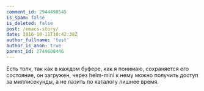 ```yaml
---
comment_id: 2944498545
is_spam: false
is_deleted: false
post: /emacs-story/
date: 2016-10-11T10:42:38Z
author_fullname: 'test'
author_is_anon: true
parent_id: 2749608446
---
```


<p>Есть толк, так как в каждом буфере, как я понимаю, сохраняется его состояние, он загружен, через helm-mini к нему можно получить доступ за миллисекунды, а не лазить по каталогу лишнее время.</p>

